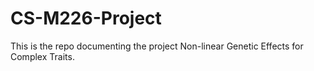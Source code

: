 # CS-M226-Project

This is the repo documenting the project Non-linear Genetic Effects for Complex Traits.

